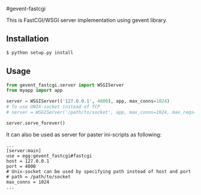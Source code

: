 #gevent-fastcgi

This is FastCGI/WSGI server implementation using gevent library.

## Installation

```bash
$ python setup.py install
```

## Usage

```python
from gevent_fastcgi.server import WSGIServer
from myapp import app

server = WSGIServer(('127.0.0.1', 4000), app, max_conns=1024)
# To use UNIX-socket instead of TCP
# server = WSGIServer('/path/to/socket', app, max_conns=1024, max_reqs=1024 * 1024)

server.serve_forever()
```
It can also be used as server for paster ini-scripts as following:

```
...
[server:main]
use = egg:gevent_fastcgi#fastcgi
host = 127.0.0.1
port = 4000
# Unix-socket can be used by specifying path instead of host and port
# path = /path/to/socket
max_conns = 1024
...
```

